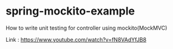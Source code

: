 # spring-mockito-example
How to write unit testing for controller using mockito(MockMVC)

Link :
https://www.youtube.com/watch?v=fN8VAdYfJB8
